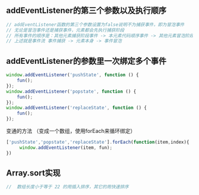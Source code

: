 ## addEventListener的第三个参数以及执行顺序

```js
// addEventListener函数的第三个参数设置为false说明不为捕获事件，即为冒泡事件
// 无论是冒泡事件还是捕获事件，元素都会先执行捕获阶段
// 所有事件的顺序是：其他元素捕获阶段事件 -> 本元素代码顺序事件 -> 其他元素冒泡阶段事件 
// 上述就是事件流 事件捕获 -> 元素本身 -> 事件冒泡
```

## addEventListener的参数里一次绑定多个事件

```js
window.addEventListener('pushState', function () {
    fun();
});
window.addEventListener('popstate', function () {
    fun();
});
window.addEventListener('replaceState', function () {
    fun();
});
```

变通的方法 （变成一个数组，使用forEach来循环绑定）

```js
['pushState','popstate','replaceState'].forEach(function(item,index){
     window.addEventListener(item, fun);
})
```

## Array.sort实现

```js
//  数组长度小于等于 22 的用插入排序，其它的用快速排序
```







